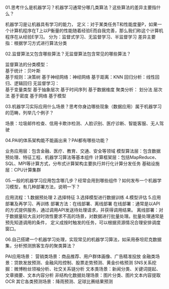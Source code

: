 01.思考什么是机器学习？机器学习通常分哪几类算法？这些算法的差异主要指什么？

机器学习是让机器具有学习的能力，
定义：对于某类任务T和性能度量P，如果一个计算机程序在T上以P衡量的性能随着经验E而自我完善，那么我们称这个计算机程序在从经验E学习。
分为：监督式学习、无监督学习、半监督学习
差异主要指：根据学习方式进行算法分类

02.监督算法又包含哪些算法？无监督算法包含常见的哪些算法？

监督算法的分类模型：				
        基于统计：贝叶斯	
				基于规则：决策树
				基于神经网络：神经网络
				基于距离：KNN
    回归分析：线性回归、逻辑回归
无监督学习：							
        基于变量类型
				基于抽象层次
				基于时间序列
				基于数据维度
     聚类分析：
     					划分法
							层次法
							基于密度
							基于网络
							基于模型

03.机器学习实际应用什么场景？思考你身边哪些现象（数据应用）属于机器学习的范畴，列举几个例子？

场景：垃圾邮件检查、信用卡欺诈检测、人脸识别、医疗诊断、智能客服、无人驾驶

04.PAI的体系架构能不能画出来？PAI都有哪些功能？

业务应用层：包含金融、医疗、教育、交通、安全等领域
模型算法层：包含数据预处理、特征工程、机器学习算法等基本组件
计算框架层：包括MapReduce、SQL、MPI等计算方式，分布式计算架构主要执行并行化计算分发任务
基础设施层：CPU计算集群

05.一般的机器学习应用包含哪几步？经常会用到哪些组件？如何发布一个机器学习模型，有几种部署方法，说明一下？

应用流程：1.数据预处理 2.选择特征 3.选择模型进行数据训练 4.模型评估 5.应用部署及再学习、再训练
部署方法：在线部署、离线部署
在线部署：通常是以API的方式提供服务，通过调用API发送待处理请求，并获得调用结果。
离线部署：对于数据量较大且对时效性要求不高的场景，对数据进行批量处理。批量处理通常是预先知道调用的条件，
  定义成按时触发的任务，可以根据资源情况合理安排调度窗口。

06.自己搭建一个机器学习处理，实现常见的机器学习算法，如采用泰坦尼克数据集，分析预测旅客生存的聚类算法？

PAI应用场景：
	营销类场景：商品推荐、用户群体画像、广告精准投放
	金融类场景：贷款发放预测、金融风险控制、股票走势预测、黄金价格预测
	SNS关系挖掘：微博粉丝领袖分析、社交关系链分析
	文本类场景：新闻分类、关键词提起、文章摘要、文本内容分析
	非结构化数据处理场景：图片分类、图片文本内容提取OCR
	其它各类预测场景：降雨预测、足球比赛结果预测
